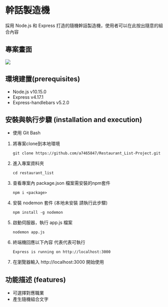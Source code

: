 # 幹話製造機
採用 Node.js 和 Express 打造的隨機幹話製造機，使用者可以在此按出隨意的組合內容


## 專案畫面
![](https://i.imgur.com/sxVlMAN.png)


## 環境建置(prerequisites)
- Node.js v10.15.0
- Express v4.17.1
- Express-handlebars v5.2.0

## 安裝與執行步驟 (installation and execution)

- 使用 Git Bash

1. 將專案clone到本地環境
   ```
   git clone https://github.com/a7465847/Restaurant_List-Project.git
   ```
2. 進入專案資料夾
   ```
   cd restaurant_list
   ```
3. 查看專案內 package.json 檔案需安裝的npm套件
   ```
   npm i <package>
   ```
4. 安裝 nodemon 套件 (本地未安裝  請執行此步驟)
   ```
   npm install -g nodemon    
   ```

5. 啟動伺服器，執行 app.js 檔案
   ```
   nodemon app.js
   ```
6. 終端機回應以下內容 代表代表可執行
   ```
   Express is running on http://localhost:3000
   ```

6. 在瀏覽器輸入 http://localhost:3000 開始使用


## 功能描述 (features)
- 可選擇對應職業
- 產生隨機組合文字


